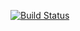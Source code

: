 [![Build Status](https://travis-ci.org/pietbrauer/deckset-travis-test.svg?branch=master)](https://travis-ci.org/pietbrauer/deckset-travis-test)